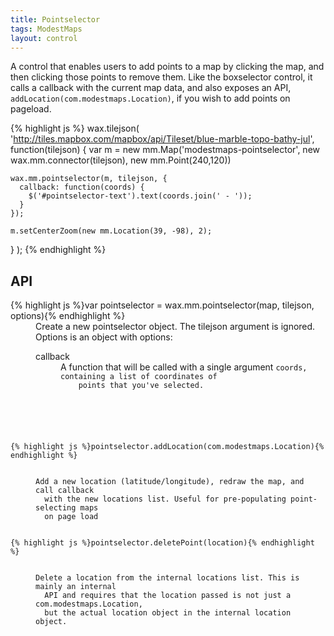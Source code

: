 ```yaml
---
title: Pointselector
tags: ModestMaps
layout: control
---
```


A control that enables users to add points to a map by clicking the map, and
then clicking those points to remove them. Like the boxselector control, it
calls a callback with the current map data, and also exposes an API,
`addLocation(com.modestmaps.Location)`, if you wish to add points on pageload.

{% highlight js %}
wax.tilejson(
  'http://tiles.mapbox.com/mapbox/api/Tileset/blue-marble-topo-bathy-jul',
  function(tilejson) {
    var m = new mm.Map('modestmaps-pointselector',
      new wax.mm.connector(tilejson),
      new mm.Point(240,120))

    wax.mm.pointselector(m, tilejson, {
      callback: function(coords) {
        $('#pointselector-text').text(coords.join(' - '));
      }
    });

    m.setCenterZoom(new mm.Location(39, -98), 2);
  }
);
{% endhighlight %}

## API

<dl>
  <dt>{% highlight js %}var pointselector = wax.mm.pointselector(map, tilejson, options){% endhighlight %}</dt>
  <dd>Create a new pointselector object. The tilejson argument is ignored. Options
  is an object with options:
  <dl>
    <dt>callback</dt>
    <dd>A function that will be called with a single argument
    <code>coords</coords>, containing a list of coordinates of
    points that you've selected.
    </dd>
  </dl>
  <dt>{% highlight js %}pointselector.addLocation(com.modestmaps.Location){% endhighlight %}</dt>
  <dd>Add a new location (latitude/longitude), redraw the map, and call callback
  with the new locations list. Useful for pre-populating point-selecting maps
  on page load</dd>
  <dt>{% highlight js %}pointselector.deletePoint(location){% endhighlight %}</dt>
  <dd>Delete a location from the internal locations list. This is mainly an internal
  API and requires that the location passed is not just a com.modestmaps.Location,
  but the actual location object in the internal location object.</dd>
</dl>
